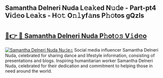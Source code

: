 ## Samantha Delneri Nuda L𝚎a𝚔ed N𝚞𝚍e - Part-pt4 Vi𝚍𝚎o L𝚎a𝚔s - H𝚘𝚝 O𝚗𝚕yf𝚊ns P𝚑𝚘tos gQzIs

# <h2><a href="http://kf5f9z.oniu.top/?m=Samantha+Delneri+Nuda">🔗👉 🔴 Samantha Delneri Nuda P𝚑ot𝚘𝚜 V𝚒d𝚎o</a></h2>

[![Samantha Delneri Nuda Nu𝚍e𝚜](https://i.imgur.com/0qMVB7G.gif)](http://kf5f9z.oniu.top/?m=Samantha+Delneri+Nuda)
Social media influencer Samantha Delneri Nuda, celebrated for sharing dance and lifestyle information, consisting of presentations and blogs. Inspiring humanitarian worker Samantha Delneri Nuda, celebrated for their dedication and commitment to helping those in need around the world.  
